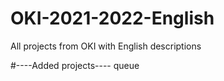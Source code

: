# OKI-2021-2022-English
All projects from OKI with English descriptions

#----Added projects----
queue
